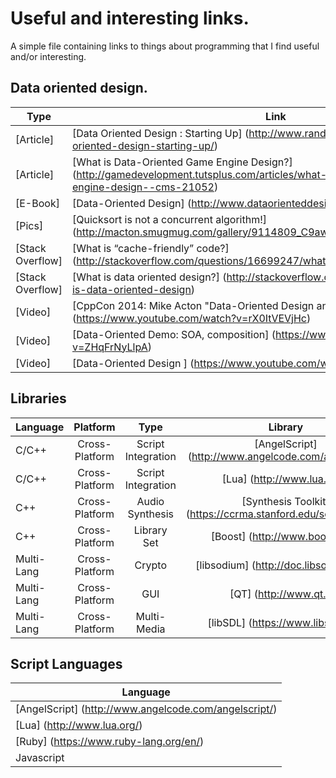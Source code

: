 Useful and interesting links.
=============================

A simple file containing links to things about programming that I find useful and/or interesting.


Data oriented design.
---------------------

| Type             | Link                                                                                                                                                       |
|------------------|------------------------------------------------------------------------------------------------------------------------------------------------------------|
| [Article]        |[Data Oriented Design : Starting Up]                     (http://www.randygaul.net/2013/05/05/data-oriented-design-starting-up/)                            |
| [Article]        |[What is Data-Oriented Game Engine Design?]              (http://gamedevelopment.tutsplus.com/articles/what-is-data-oriented-game-engine-design--cms-21052) |
| [E-Book]         |[Data-Oriented Design]                                   (http://www.dataorienteddesign.com/dodmain/dodmain.html)                                           |
| [Pics]           |[Quicksort is not a concurrent algorithm!]               (http://macton.smugmug.com/gallery/9114809_C9awM#!i=607513208&k=Z2vc8sC)                           |
| [Stack Overflow] |[What is “cache-friendly” code?]                         (http://stackoverflow.com/questions/16699247/what-is-cache-friendly-code)                          |
| [Stack Overflow] |[What is data oriented design?]                          (http://stackoverflow.com/questions/1641580/what-is-data-oriented-design)                          |
| [Video]          |[CppCon 2014: Mike Acton "Data-Oriented Design and C++"] (https://www.youtube.com/watch?v=rX0ItVEVjHc)                                                      |
| [Video]          |[Data-Oriented Demo: SOA, composition]                   (https://www.youtube.com/watch?v=ZHqFrNyLlpA)                                                      |
| [Video]          |[Data-Oriented Design ]                                  (https://www.youtube.com/watch?v=16ZF9XqkfRY)                                                      |

Libraries
---------

| Language      |Platform        | Type                 | Library                                                        |
|---------------|:--------------:|:--------------------:|:--------------------------------------------------------------:|
| C/C++         | Cross-Platform | Script Integration   | [AngelScript]       (http://www.angelcode.com/angelscript/)    |
| C/C++         | Cross-Platform | Script Integration   | [Lua]               (http://www.lua.org/)                      |
| C++           | Cross-Platform | Audio Synthesis      | [Synthesis Toolkit] (https://ccrma.stanford.edu/software/stk/) |
| C++           | Cross-Platform | Library Set          | [Boost]             (http://www.boost.org/)                    |
| Multi-Lang    | Cross-Platform | Crypto               | [libsodium]         (http://doc.libsodium.org/)                |
| Multi-Lang    | Cross-Platform | GUI                  | [QT]                (http://www.qt.io/)                        |
| Multi-Lang    | Cross-Platform | Multi-Media          | [libSDL]            (https://www.libsdl.org/)                  |

Script Languages
----------------

| Language                                              |
|-------------------------------------------------------|
| [AngelScript] (http://www.angelcode.com/angelscript/) |
| [Lua]         (http://www.lua.org/)                   |
| [Ruby]        (https://www.ruby-lang.org/en/)         |
| Javascript                                            |
 
